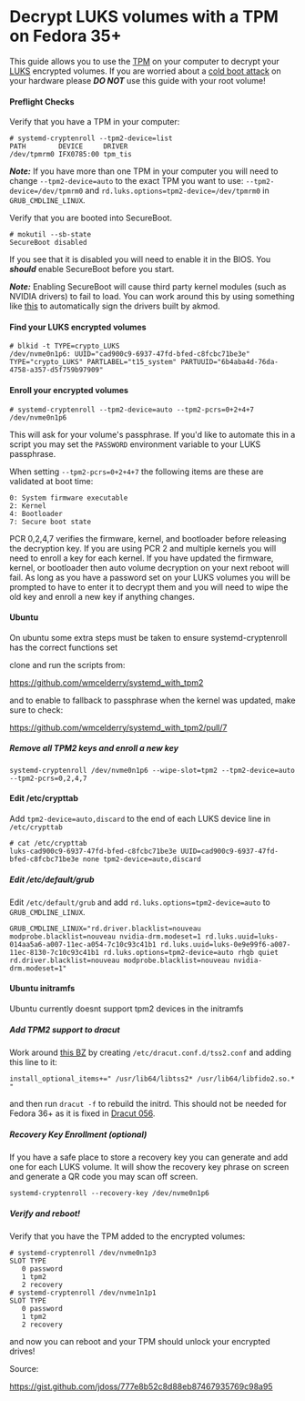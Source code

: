 # Decrypt LUKS volumes with a TPM on Fedora 35+

This guide allows you to use the [TPM](https://en.wikipedia.org/wiki/Trusted_Platform_Module) on your computer to decrypt your [LUKS](https://en.wikipedia.org/wiki/Linux_Unified_Key_Setup) encrypted volumes. If you are worried about a [cold boot attack](https://en.wikipedia.org/wiki/Cold_boot_attack) on your hardware please ***DO NOT*** use this guide with your root volume!

#### Preflight Checks

Verify that you have a TPM in your computer:
```
# systemd-cryptenroll --tpm2-device=list
PATH        DEVICE     DRIVER 
/dev/tpmrm0 IFX0785:00 tpm_tis
```

***Note:*** If you have more than one TPM in your computer you will need to change `--tpm2-device=auto` to the exact TPM you want to use: `--tpm2-device=/dev/tpmrm0` and `rd.luks.options=tpm2-device=/dev/tpmrm0` in `GRUB_CMDLINE_LINUX`.

Verify that you are booted into SecureBoot.
```
# mokutil --sb-state
SecureBoot disabled
```

If you see that it is disabled you will need to enable it in the BIOS. You ***should*** enable SecureBoot before you start.

***Note:*** Enabling SecureBoot will cause third party kernel modules (such as NVIDIA drivers) to fail to load. You can work around this by using something like [this](https://github.com/larsks/akmod-sign-modules) to automatically sign the drivers built by akmod.

#### Find your LUKS encrypted volumes

```
# blkid -t TYPE=crypto_LUKS
/dev/nvme0n1p6: UUID="cad900c9-6937-47fd-bfed-c8fcbc71be3e" TYPE="crypto_LUKS" PARTLABEL="t15_system" PARTUUID="6b4aba4d-76da-4758-a357-d5f759b97909"
```

#### Enroll your encrypted volumes

```
# systemd-cryptenroll --tpm2-device=auto --tpm2-pcrs=0+2+4+7 /dev/nvme0n1p6
```
This will ask for your volume's passphrase. If you'd like to automate this in a script you may set the `PASSWORD` environment variable to your LUKS passphrase.

When setting `--tpm2-pcrs=0+2+4+7` the following items are these are validated at boot time:

```
0: System firmware executable
2: Kernel
4: Bootloader
7: Secure boot state
```

PCR 0,2,4,7 verifies the firmware, kernel, and bootloader before releasing the decryption key. If you are using PCR 2 and multiple kernels you will need to enroll a key for each kernel. If you have updated the firmware, kernel, or bootloader then auto volume decryption on your next reboot will fail. As long as you have a password set on your LUKS volumes you will be prompted to have to enter it to decrypt them and you will need to wipe the old key and enroll a new key if anything changes.

#### Ubuntu 
On ubuntu some extra steps must be taken to ensure systemd-cryptenroll has the correct functions set 

clone and run the scripts from:

https://github.com/wmcelderry/systemd_with_tpm2

and to enable to fallback to passphrase when the kernel was updated, make sure to check:

https://github.com/wmcelderry/systemd_with_tpm2/pull/7

##### Remove all TPM2 keys and enroll a new key

```
systemd-cryptenroll /dev/nvme0n1p6 --wipe-slot=tpm2 --tpm2-device=auto --tpm2-pcrs=0,2,4,7
```

#### Edit /etc/crypttab

Add `tpm2-device=auto,discard` to the end of each LUKS device line in `/etc/crypttab`
```
# cat /etc/crypttab
luks-cad900c9-6937-47fd-bfed-c8fcbc71be3e UUID=cad900c9-6937-47fd-bfed-c8fcbc71be3e none tpm2-device=auto,discard
```

##### Edit /etc/default/grub

Edit `/etc/default/grub` and add `rd.luks.options=tpm2-device=auto` to `GRUB_CMDLINE_LINUX`.

```
GRUB_CMDLINE_LINUX="rd.driver.blacklist=nouveau modprobe.blacklist=nouveau nvidia-drm.modeset=1 rd.luks.uuid=luks-014aa5a6-a007-11ec-a054-7c10c93c41b1 rd.luks.uuid=luks-0e9e99f6-a007-11ec-8130-7c10c93c41b1 rd.luks.options=tpm2-device=auto rhgb quiet rd.driver.blacklist=nouveau modprobe.blacklist=nouveau nvidia-drm.modeset=1"
```

#### Ubuntu initramfs 
Ubuntu currently doesnt support tpm2 devices in the initramfs

##### Add TPM2 support to dracut

Work around [this BZ](https://bugzilla.redhat.com/show_bug.cgi?id=1976462) by creating `/etc/dracut.conf.d/tss2.conf` and adding this line to it:

```
install_optional_items+=" /usr/lib64/libtss2* /usr/lib64/libfido2.so.* "
```

and then run `dracut -f` to rebuild the initrd. This should not be needed for Fedora 36+ as it is fixed in [Dracut 056](https://koji.fedoraproject.org/koji/buildinfo?buildID=1929112).


##### Recovery Key Enrollment (optional)

If you have a safe place to store a recovery key you can generate and add one for each LUKS volume. It will show the recovery key phrase on screen and generate a QR code you may scan off screen.

```
systemd-cryptenroll --recovery-key /dev/nvme0n1p6
```

##### Verify and reboot!

Verify that you have the TPM added to the encrypted volumes:
```
# systemd-cryptenroll /dev/nvme0n1p3
SLOT TYPE
   0 password
   1 tpm2
   2 recovery
# systemd-cryptenroll /dev/nvme1n1p1
SLOT TYPE
   0 password
   1 tpm2
   2 recovery
```

and now you can reboot and your TPM should unlock your encrypted drives!

Source:

https://gist.github.com/jdoss/777e8b52c8d88eb87467935769c98a95